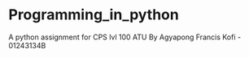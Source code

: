 # Programming_in_python
A python assignment for CPS lvl 100 ATU
By Agyapong Francis Kofi - 01243134B
